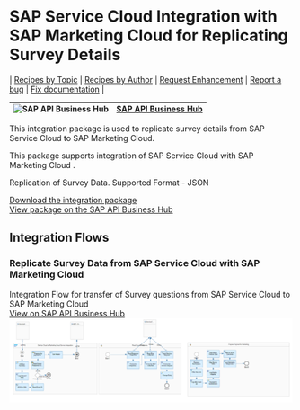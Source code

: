 # SAP Service Cloud Integration with SAP Marketing Cloud for Replicating Survey Details

\| [Recipes by Topic](../../readme.md ) \| [Recipes by Author](../../author.md ) \| [Request Enhancement](https://github.com/SAP-samples/cloud-integration-flow/issues/new?assignees=&labels=Recipe%20Fix,enhancement&template=recipe-request.md&title=Improve%20SAP%20Service%20Cloud%20Integration%20with%20SAP%20Marketing%20Cloud%20for%20Replicating%20Survey%20Details%20 ) \| [Report a bug](https://github.com/SAP-samples/cloud-integration-flow/issues/new?assignees=&labels=Recipe%20Fix,bug&template=bug_report.md&title=Issue%20with%20SAP%20Service%20Cloud%20Integration%20with%20SAP%20Marketing%20Cloud%20for%20Replicating%20Survey%20Details%20 ) \| [Fix documentation](https://github.com/SAP-samples/cloud-integration-flow/issues/new?assignees=&labels=Recipe%20Fix,documentation&template=bug_report.md&title=Docu%20fix%20SAP%20Service%20Cloud%20Integration%20with%20SAP%20Marketing%20Cloud%20for%20Replicating%20Survey%20Details%20 ) \|

![SAP API Business Hub](https://github.com/SAPAPIBusinessHub.png?size=50 ) | [SAP API Business Hub](https://api.sap.com/allcommunity) |
----|----|


This integration package is used to replicate survey details from SAP Service Cloud to SAP Marketing Cloud. 

This package supports integration of SAP Service Cloud with SAP Marketing Cloud .

Replication of Survey Data.
Supported Format - JSON 

[Download the integration package](zip-file-name.zip)\
[View package on the SAP API Business Hub](https://api.sap.com/package/SAPServiceCloudIntegrationwithSAPMarketingCloudReplicateSurveyDetails/overview)

## Integration Flows

### Replicate Survey Data from SAP Service Cloud with SAP Marketing Cloud
Integration Flow for transfer of Survey questions from SAP Service Cloud to SAP Marketing Cloud\
[View on SAP API Business Hub](https://api.sap.com/integrationflow/Replicate_Survey_Data_from_Service_Cloud_to_Marketing_Cloud)
![Connect to SAP Concur API](replicate-survey-data-from-sap-service-cloud-with-sap-marketing-cloud.png)
